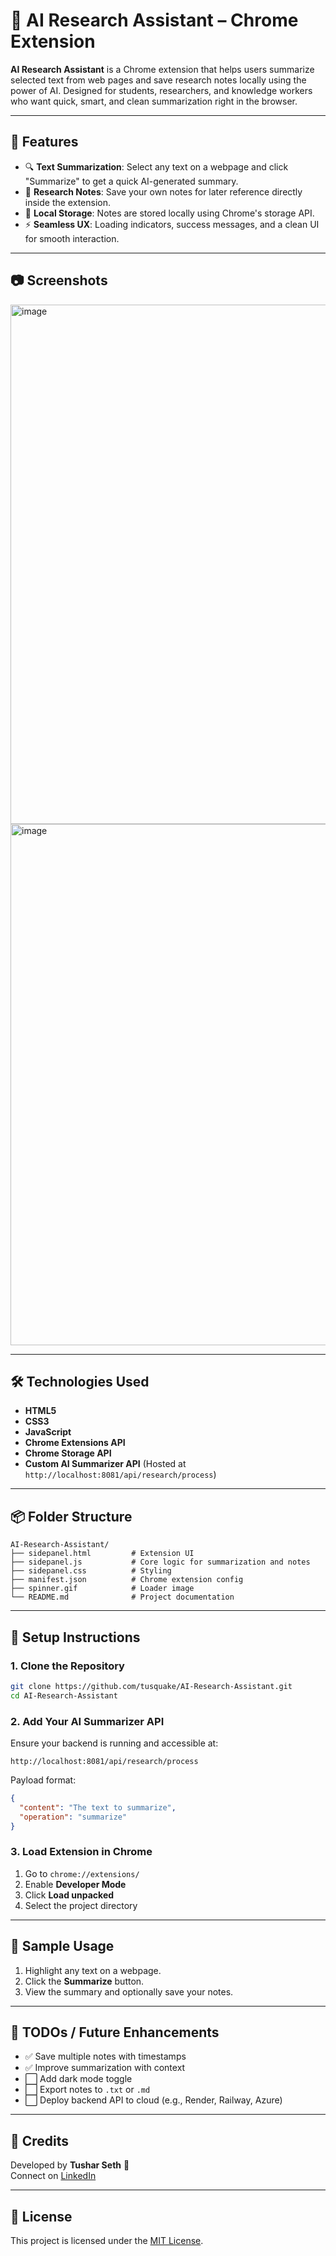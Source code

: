 
# 🧠 AI Research Assistant – Chrome Extension

**AI Research Assistant** is a Chrome extension that helps users summarize selected text from web pages and save research notes locally using the power of AI. Designed for students, researchers, and knowledge workers who want quick, smart, and clean summarization right in the browser.

---

## 🚀 Features

- 🔍 **Text Summarization**: Select any text on a webpage and click "Summarize" to get a quick AI-generated summary.
- 📝 **Research Notes**: Save your own notes for later reference directly inside the extension.
- 💾 **Local Storage**: Notes are stored locally using Chrome's storage API.
- ⚡ **Seamless UX**: Loading indicators, success messages, and a clean UI for smooth interaction.

---

## 📷 Screenshots

<img width="1920" height="831" alt="image" src="https://github.com/user-attachments/assets/492bcf8b-4c39-4e9c-9cae-cae4107d7cc0" />
<img width="1920" height="834" alt="image" src="https://github.com/user-attachments/assets/e863639e-6390-4166-bc1b-313046710950" />

---

## 🛠️ Technologies Used

- **HTML5**
- **CSS3**
- **JavaScript**
- **Chrome Extensions API**
- **Chrome Storage API**
- **Custom AI Summarizer API** (Hosted at `http://localhost:8081/api/research/process`)

---

## 📦 Folder Structure

```
AI-Research-Assistant/
├── sidepanel.html         # Extension UI
├── sidepanel.js           # Core logic for summarization and notes
├── sidepanel.css          # Styling
├── manifest.json          # Chrome extension config
├── spinner.gif            # Loader image
└── README.md              # Project documentation
```

---

## 🧪 Setup Instructions

### 1. Clone the Repository

```bash
git clone https://github.com/tusquake/AI-Research-Assistant.git
cd AI-Research-Assistant
```

### 2. Add Your AI Summarizer API

Ensure your backend is running and accessible at:

```
http://localhost:8081/api/research/process
```

Payload format:

```json
{
  "content": "The text to summarize",
  "operation": "summarize"
}
```

### 3. Load Extension in Chrome

1. Go to `chrome://extensions/`
2. Enable **Developer Mode**
3. Click **Load unpacked**
4. Select the project directory

---

## 🧠 Sample Usage

1. Highlight any text on a webpage.
2. Click the **Summarize** button.
3. View the summary and optionally save your notes.

---

## 📌 TODOs / Future Enhancements

- ✅ Save multiple notes with timestamps
- ✅ Improve summarization with context
- ⬜ Add dark mode toggle
- ⬜ Export notes to `.txt` or `.md`
- ⬜ Deploy backend API to cloud (e.g., Render, Railway, Azure)

---

## 🙌 Credits

Developed by **Tushar Seth** 🚀  
Connect on [LinkedIn](https://linkedin.com/in/your-profile)

---

## 📄 License

This project is licensed under the [MIT License](LICENSE).

